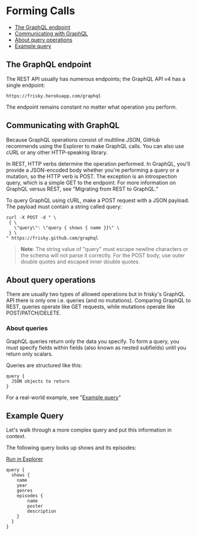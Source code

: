# Forming Calls

 - [The GraphQL endpoint](#the-graphql-endpoint)  
 - [Communicating with GraphQL](#communicating-with-graphql)  
 - [About query operations](#about-query-operations)  
 - [Example query](#example-query)

## The GraphQL endpoint
The REST API usually has numerous endpoints; the GraphQL API v4 has a single endpoint:
```
https://frisky.herokuapp.com/graphql
```
The endpoint remains constant no matter what operation you perform.

## Communicating with GraphQL
Because GraphQL operations consist of multiline JSON, GitHub recommends using the Explorer to make GraphQL calls. You can also use cURL or any other HTTP-speaking library. 
   
In REST, HTTP verbs determine the operation performed. In GraphQL, you'll provide a JSON-encoded body whether you're performing a query or a mutation, so the HTTP verb is POST. The exception is an introspection query, which is a simple GET to the endpoint. For more information on GraphQL versus REST, see "Migrating from REST to GraphQL."  
  
To query GraphQL using cURL, make a POST request with a JSON payload. The payload must contain a string called query:
```
curl -X POST -d " \
 { \
   \"query\": \"query { shows { name }}\" \
 } \
" https://frisky.github.com/graphql

```

> **Note**: The string value of "query" must escape newline characters or the schema will not parse it correctly. For the POST body, use outer double quotes and escaped inner double quotes.

## About query operations
There are usually two types of allowed operations but in frisky's GraphQL API there is only one i.e. queries (and no mutations). Comparing GraphQL to REST, queries operate like GET requests, while mutations operate like POST/PATCH/DELETE.  
  
### About queries
GraphQL queries return only the data you specify. To form a query, you must specify fields within fields (also known as nested subfields) until you return only scalars.
  
Queries are structured like this:  
  
```
query {
  JSON objects to return
}
```
For a real-world example, see "[Example query](#example-query)"


## Example Query
Let's walk through a more complex query and put this information in context.  
  
The following query looks up shows and its episodes:  
  
[Run in Explorer]()
```
query {
  shows {
    name
    year
    genres
    episodes {
        name
        poster
        description
    }
  }
}
```
